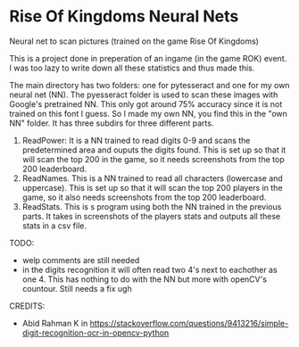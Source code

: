 # Rise Of Kingdoms Neural Nets
Neural net to scan pictures (trained on the game Rise Of Kingdoms)

This is a project done in preperation of an ingame (in the game ROK) event. 
I was too lazy to write down all these statistics and thus made this.

The main directory has two folders: one for pytesseract and one for my own neural net (NN).
The pyesseract folder is used to scan these images with Google's pretrained NN. This only got around 75% accuracy since it is
not trained on this font I guess.
So I made my own NN, you find this in the "own NN" folder. It has three subdirs for three different parts.
1. ReadPower: It is a NN trained to read digits 0-9 and scans the predetermined area and ouputs the digits found.
This is set up so that it will scan the top 200 in the game, so it needs screenshots from the top 200 leaderboard.
2. ReadNames. This is a NN trained to read all characters (lowercase and uppercase). 
This is set up so that it will scan the top 200 players in the game, so it also needs screenshots from the top 200 leaderboard.
3. ReadStats. This is s program using both the NN trained in the previous parts. It takes in screenshots of the players stats
and outputs all these stats in a csv file.

TODO:
- welp comments are still needed
- in the digits recognition it will often read two 4's next to eachother as one 4. This has nothing to do with the NN but more
with openCV's countour. Still needs a fix ugh

CREDITS:
 - Abid Rahman K in https://stackoverflow.com/questions/9413216/simple-digit-recognition-ocr-in-opencv-python
